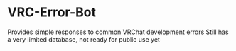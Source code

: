 # VRC-Error-Bot
 Provides simple responses to common VRChat development errors
 Still has a very limited database, not ready for public use yet
